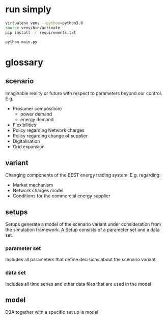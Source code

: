run simply
==========

```sh
virtualenv venv --python=python3.8
source venv/bin/activate
pip install -r requirements.txt

python main.py
```
glossary
========
## scenario
Imaginable reality or future with respect to parameters beyond our control. E.g.
- Prosumer composition)
  - power demand
  - energy demand
- Flexibilities
- Policy regarding Network charges
- Policy regarding change of supplier 
- Digitalisation
- Grid expansion

## variant
Changing components of the BEST energy trading system. E.g. regarding: 
 - Market mechanism
 - Network charges model 
 - Conditions for the commercial energy supplier
   
## setups 
Setups generate a model of the scenario variant under consideration from the simulation framework.
A Setup consists of a parameter set and a data set.
### parameter set
Includes all parameters that define decisions about the scenario variant
### data set
Includes all time series and other data files that are used in the model

## model
D3A together with a specific set up is model 
